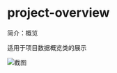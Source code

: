 # project-overview

简介：概览

适用于项目数据概览类的展示

![截图](https://unpkg.com/@icedesign/project-overview-block/screenshot.png)
